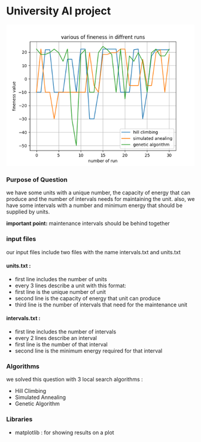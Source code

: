 # University AI project

![Example Output](https://github.com/shervindadashzade/university-ai/blob/master/example_output.png)

### Purpose of Question

we have some units with a unique number, the capacity of energy that can produce and the number of intervals needs for maintaining the unit.
also, we have some intervals with a number and minimum energy that should be supplied by units.

**important point:** maintenance intervals should be behind together

### input files

our input files include two files with the name intervals.txt and units.txt

#### units.txt :

- first line includes the number of units
- every 3 lines describe a unit with this format:
- first line is the unique number of unit
- second line is the capacity of energy that unit can produce
- third line is the number of intervals that need for the maintenance unit

#### intervals.txt :

- first line includes the number of intervals
- every 2 lines describe an interval
- first line is the number of that interval
- second line is the minimum energy required for that interval

### Algorithms

we solved this question with 3 local search algorithms :

- Hill Climbing
- Simulated Annealing
- Genetic Algorithm

### Libraries

- matplotlib : for showing results on a plot
